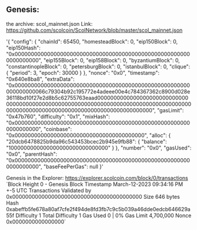 ## Genesis:
the archive: scol_mainnet.json Link: https://github.com/scolcoin/ScolNetwork/blob/master/scol_mainnet.json

'{
  "config": {
    "chainId": 65450,
    "homesteadBlock": 0,
    "eip150Block": 0,
    "eip150Hash": "0x0000000000000000000000000000000000000000000000000000000000000000",
    "eip155Block": 0,
    "eip158Block": 0,
    "byzantiumBlock": 0,
    "constantinopleBlock": 0,
    "petersburgBlock": 0,
    "istanbulBlock": 0,
    "clique": {
      "period": 3,
      "epoch": 30000
    }
  },
  "nonce": "0x0",
  "timestamp": "0x640e8ba8",
  "extraData": "0x000000000000000000000000000000000000000000000000000000000000000066c79304b92c195772e4adeee00e4c784367362c8900d028e36118bd10f27e2d8b5c62755763eaad0000000000000000000000000000000000000000000000000000000000000000000000000000000000000000000000000000000000000000000000000000000000",
  "gasLimit": "0x47b760",
  "difficulty": "0x1",
  "mixHash": "0x0000000000000000000000000000000000000000000000000000000000000000",
  "coinbase": "0x0000000000000000000000000000000000000000",
  "alloc": {
    "20dcb6478825b9da96c543453bcec2b945e9fb88": {
      "balance": "1000000000000000000000000000000"
    }
  },
  "number": "0x0",
  "gasUsed": "0x0",
  "parentHash": "0x0000000000000000000000000000000000000000000000000000000000000000",
  "baseFeePerGas": null
}'

Genesis in the Explorer: https://explorer.scolcoin.com/block/0/transactions
´Block Height 0 - Genesis Block
 Timestamp  March-12-2023 09:34:16 PM +-5 UTC
 Transactions  Validated by 0x0000000000000000000000000000000000000000
 Size 646 bytes
 Hash 0xabeffb5fe678a80af7cfe2f494de8fd3fb7c9c5b039a46dde0edcb646629a55f
 Difficulty 1
 Total Difficulty 1
 Gas Used 0 | 0%
 Gas Limit 4,700,000
 Nonce 0x0000000000000000´
